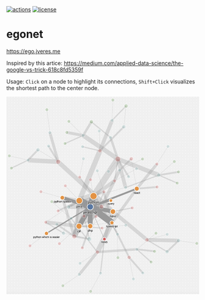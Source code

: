 [![actions](https://github.com/jveres/ego-ui/workflows/Fly%20Deploy/badge.svg)](https://github.com/jveres/ego-ui/actions?query=workflow%3A%22Fly+Deploy%22)
[![license](https://img.shields.io/github/license/jveres/ego-ui.svg)](https://github.com/jveres/ego-ui)

# egonet
https://ego.jveres.me


Inspired by this artice: https://medium.com/applied-data-science/the-google-vs-trick-618c8fd5359f

Usage: `Click` on a node to highlight its connections, `Shift+Click` visualizes the shortest path to the center node.

![Sample graph](/egonet.jpg)
